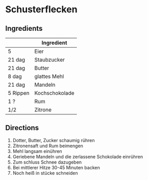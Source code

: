 # Schusterflecken

## Ingredients

|             | Ingredient |
|---          | --- |
|5            | Eier  |
|21 dag       | Staubzucker |
|21 dag       | Butter |
|8 dag        | glattes Mehl |
|21 dag       | Mandeln |
|5 Rippen     | Kochschokolade |
|1 ?          | Rum |
|1/2          | Zitrone |


## Directions

1. Dotter, Butter, Zucker schaumig rühren
1. Zitronensaft und Rum beimengen
1. Mehl langsam einühren
1. Geriebene Mandeln und die zerlassene Schokolade einrühren
1. Zum schluss Schnee dazugeben
1. Bei mittlerer Hitze 30-45 Minuten backen
1. Noch heiß in stücke schneiden
